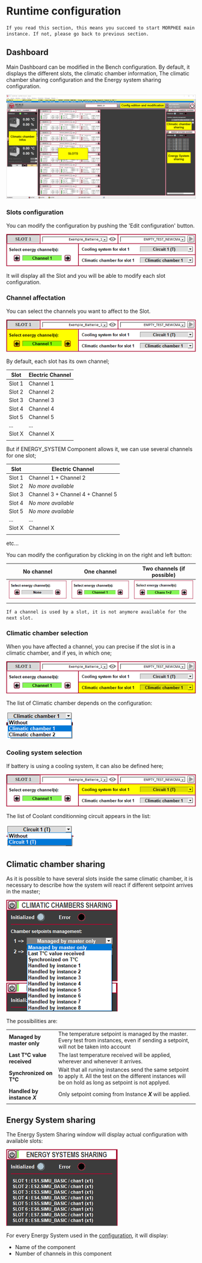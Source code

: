 # Runtime configuration

```{important}
If you read this section, this means you succeed to start MORPHEE main instance. If not, please go back to previous section. 
```

## Dashboard

Main Dashboard can be modified in the Bench configuration. By default, it displays the different slots, the climatic chamber information, The climatic chamber sharing configuration and the Energy system sharing configuration.

![](./images/MO_Main_Screen_commented.png)

### Slots configuration
You can modify the configuration by pushing the 'Edit configuration' button.

![](./images/MO_Cfg_A.png)

It will display all the Slot and you will be able to modify each slot configuration.

### Channel affectation

You can select the channels you want to affect to the Slot. 

![](./images/MO_Cfg_B.png)

By default, each slot has its own channel;

| Slot   | Electric Channel |
|--------|------------------|
| Slot 1 |     Channel 1    |
| Slot 2 |     Channel 2    |
| Slot 3 | Channel 3        |
| Slot 4 | Channel 4        |
| Slot 5 | Channel 5        |
| ...    | ...              |
| Slot X | Channel X        |
|  |         |

But if ENERGY_SYSTEM Component allows it, we can use several channels for one slot;

| Slot   | Electric Channel |
|--------|------------------|
| Slot 1 |     Channel 1 + Channel 2    |
| Slot 2 |     *No more available*    |
| Slot 3 | Channel 3 + Channel 4 + Channel 5       |
| Slot 4 | *No more available*        |
| Slot 5 | *No more available*        |
| ...    | ...              |
| Slot X | Channel X        |
|  |         |

etc...

You can modify the configuration by clicking in on the right and left button:

| No channel   | One channel   | Two channels (if possible) |
|:--------:|:--------:|:------------------:|
|![](./images/MO_Cfg_Channel_none.png)| ![](./images/MO_Cfg_Channel_1.png) |     ![](./images/MO_Cfg_Channel_2.png)    |
|    |    |  |

 ```{caution}
If a channel is used by a slot, it is not anymore available for the next slot.
 ```
 
### Climatic chamber selection

When you have affected a channel, you can precise if the slot is in a climatic chamber, and if yes, in which one;

![](./images/MO_Cfg_D.png)

The list of Climatic chamber depends on the configuration:

![](./images/MO_Cfg_Clim.png)

### Cooling system selection

If battery is using a cooling system, it can also be defined here;

![](./images/MO_Cfg_C.png)

The list of Coolant conditionning circuit appears in the list:

![](./images/MO_Cfg_Cooling.png)

## Climatic chamber sharing

As it is possible to have several slots inside the same climatic chamber, it is necessary to describe how the system will react if different setpoint arrives in the master;

![](./images/MO_Cfg_Clim_sharing.png)

The possibilities are:

|                             |                                                                                                                                                                 |
|-----------------------------|-----------------------------------------------------------------------------------------------------------------------------------------------------------------|
| **Managed by master only**       | The temperature setpoint is managed by the master. Every test from instances, even if sending a setpoint, will not be taken into account                        |
| **Last T°C value received**     | The last temperature received will be applied, wherever and whenever it arrives.                                                                                |
| **Synchronized on T°C**         | Wait that all runing instances send the same setpoint to apply it.  All the test on the different instances will be on hold as long as setpoint is not applyed. |
| **Handled by instance *X*** | Only setpoint coming from Instance ***X*** will be applied.                                                                                                     |
|                             |                                                                                                                                                                 |

## Energy System sharing

The Energy System Sharing window will display actual configuration with available slots:

![](./images/MO_Cfg_Energy_sharing.png)

For every Energy System used in the [configuration](04_Base-configuration.md), it will display:
* Name of the component
* Number of channels in this component
